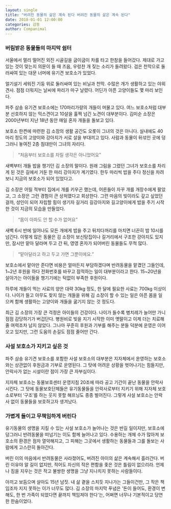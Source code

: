 ```yaml
---
layout: single
title: "버려진 동물의 삶은 계속 된다 버려진 동물의 삶은 계속 된다"
date: 2018-01-01 12:00:00
categories: 감동
author: Companimal
---
```


### 버림받은 동물들의 마지막 쉼터

서울에서 멀리 떨어진 외진 시골길을 굽이굽이 차를 타고 한참을 들어갔다. 제대로 가고 있는 것이 맞는지 의문이 들 때 즈음, 우렁찬 개 짖는 소리가 들려왔다. 검은 천막으로 둘러싸여 있는 대문 너머에 유기견 보호소가 있었다.

얼기설기 세워진 기둥 위로 둘러싸여 있는 비닐과 천막. 수많은 개가 생활하고 있는 야외 견사. 점점 더워지는 날씨에 파리가 마구 날렸다. 어딘가 아픈 고양이들도 몇 마리 보인다.

파주 삼송 유기견 보호소에는 170마리가량의 개들이 머물고 있다. 여느 보호소처럼 대부분 선호하지 않는 믹스견이고 10살을 훌쩍 넘긴 노견이 대부분이다. 김미순 소장은 2000년부터 지난 18년 동안 매일 혼자 개들을 돌보고 있다.

보호소 한켠에 마련한 김 소장의 생활 공간도 오롯이 그녀의 것은 아니다. 실내에도 40마리 정도의 고양이와 강아지가 서로 살을 부대끼고 있다. 사람과 동물이 뒤섞인 곳에 덩그러니 놓여진 2층 침대만이 그녀의 자리다.

> “처음부터 보호소를 차릴 생각은 아니었어요”

새벽부터 개들 밥을 챙기던 김 소장의 말이다. 원래 그림을 그렸던 그녀가 보호소를 차리게 된 것은 길에서 거둔 한 마리 강아지가 계기였다. 한두 마리씩 밥을 주다 정신을 차려보니 지금의 보호소가 되어 있었다고.

김 소장은 어릴 적부터 집에서 개를 키우곤 했는데, 어른들이 자꾸 개를 개장수에게 팔았고, 그 소장은 그런 경험이 큰 상처였다고 회상한다. 그런 마음의 빚이라도 갚고 싶었던 걸까, 성인이 되어 자립할 힘이 생기자 길거리 길강아지와 길고양이에게 밥을 주기 시작한 것이 지금의 모습을 만들었다.

> “몸이 아파도 안 할 수가 없어요”

새벽 6시 반에 일어나도 모든 개에게 밥을 주고 뒤치다꺼리를 마치면 너끈히 밤 10시를 넘긴다. 이렇게 많은 동물은 김 소장이 보신탕집이나 길거리에서 구조한 강아지도 있지만, 잠시만 맡아 달라며 두고 간 뒤, 영영 혼자가 되어버린 동물들도 무척 많다.

> “맡아달라고 하고 두고 가면 그뿐이에요.”

보호소에서 맡아만 준다면 비용은 얼마든지 부담하겠다며 반려동물을 맡겼던 그들인데, 1~2년 후원을 하다 전화번호를 바꾸고 잠적하는 일이 대부분이라고 한다. 15~20년을 살아가는 아이들을 챙기기에는 턱없이 부족한 후원이다.

하루에 개들이 먹는 사료의 양은 대략 30kg 정도, 한 달에 필요한 사료는 700kg 이상이다. 나이가 들고 아무도 찾지 않는 개들을 위해 김 소장이 할 수 있는 일은 아픈 몸을 일으켜 함께 생활하는 고양이와 개들을 굶기지 않는 것 정도다.

최근 김 소장의 가장 큰 걱정은 아이들의 건강이다. 나이가 들수록 병치레가 늘어만 가니 점점 감당하기가 버겁단다. 병원비로 빚을 지기 시작한 이미 옛말이고 이제 더는 치료해줄 여력조차 남지 않았다. 그나마 꾸준히 후원과 기부를 해주는 분들 덕분에 운영은 이어오고 있지만, 그런 도움의 손길도 점점 줄어만 간다.

### 사설 보호소가 지키고 싶은 것

파주 삼송 유기견 보호소를 포함한 사설 보호소의 대부분은 지자체에서 운영하는 보호소와는 상관없이 후원금과 기부로 운영된다. 그 탓에 어려운 상황을 벗어나기는 힘들지만, 안락사가 없는 시설이란 점이 가장 큰 자부심이다.

지자체 보호소는 동물보호센터 운영지침 20조에 따라 공고 기간이 끝난 동물을 안락사시킨다. 그 탓에 동물보호단체들은 유기동물들을 안락사로부터 지키기 위해 지자체 보호소로부터 ‘구조’를 하는 웃지 못할 해프닝도 종종 벌어진다. 그렇게 사설 보호소는 안락사 없이 동물들을 보호하고자 생겨났다.

### 가볍게 들이고 무책임하게 버린다

유기동물의 생명을 지킬 수 있는 사설 보호소가 늘어나는 것은 반길 일이지만, 보호소에 덩그러니 반려동물을 떠넘기는 이도 함께 늘어나고 있다. 수용하는 개체 수가 많아져 보호소의 환경은 점차 열악해지고, 그 피해는 그곳에서 생활하는 동물들과 그를 돌보는 사람에게 고스란히 돌아간다.

버린 이의 마음에서 반려동물은 사라졌어도, 버려진 아이의 삶은 계속해서 흘러간다. 버린 이유야 알 길이 없지만, 적어도 자신의 작은 편함을 좇은 것은 틀림이 없으리라. 언제나 짐을 지우는 것은 작고 불쌍한 생명을 그냥 지나치지 못하는 사람들이다.

아끼고 보듬으며 살아도 15년 남짓. 내 삶 곁을 스치듯 지나가는 그들이건만, 그 작은 책임조차 지지 못하는 이가 너무도 많다. 김 소장의 마지막 푸념은 '돈이 들어도, 환경이 변해도, 한 번 가족이 되었다면 끝까지 책임져야 한다'는, 어쩌면 너무나 기본적이고 당연한 한숨이었다.
